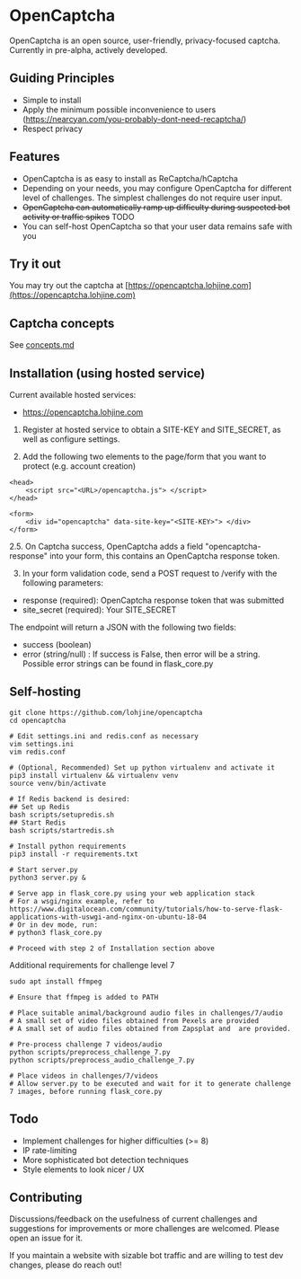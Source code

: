 # OpenCaptcha

OpenCaptcha is an open source, user-friendly, privacy-focused captcha. Currently in pre-alpha, actively developed.

## Guiding Principles

* Simple to install
* Apply the minimum possible inconvenience to users (https://nearcyan.com/you-probably-dont-need-recaptcha/)
* Respect privacy

## Features

* OpenCaptcha is as easy to install as ReCaptcha/hCaptcha
* Depending on your needs, you may configure OpenCaptcha for different level of challenges. The simplest challenges do not require user input.
* ~~OpenCaptcha can automatically ramp up difficulty during suspected bot activity or traffic spikes~~ TODO
* You can self-host OpenCaptcha so that your user data remains safe with you



## Try it out

You may try out the captcha at [https://opencaptcha.lohjine.com](https://opencaptcha.lohjine.com)


## Captcha concepts

See [concepts.md](concepts.md)

## Installation (using hosted service)

Current available hosted services:
* https://opencaptcha.lohjine.com

1. Register at hosted service to obtain a SITE-KEY and SITE_SECRET, as well as configure settings.

2. Add the following two elements to the page/form that you want to protect (e.g. account creation)

```
<head>
    <script src="<URL>/opencaptcha.js"> </script>
</head>
```

```
<form>
    <div id="opencaptcha" data-site-key="<SITE-KEY>"> </div>
</form>
```

2.5. On Captcha success, OpenCaptcha adds a field "opencaptcha-response" into your form, this contains an OpenCaptcha response token.

3. In your form validation code, send a POST request to <URL>/verify with the following parameters:

* response (required): OpenCaptcha response token that was submitted
* site_secret (required): Your SITE_SECRET

The endpoint will return a JSON with the following two fields:

* success (boolean)
* error (string/null) : If success is False, then error will be a string. Possible error strings can be found in flask_core.py



## Self-hosting

```
git clone https://github.com/lohjine/opencaptcha
cd opencaptcha

# Edit settings.ini and redis.conf as necessary
vim settings.ini
vim redis.conf

# (Optional, Recommended) Set up python virtualenv and activate it
pip3 install virtualenv && virtualenv venv
source venv/bin/activate

# If Redis backend is desired:
## Set up Redis
bash scripts/setupredis.sh
## Start Redis
bash scripts/startredis.sh

# Install python requirements
pip3 install -r requirements.txt

# Start server.py
python3 server.py &

# Serve app in flask_core.py using your web application stack
# For a wsgi/nginx example, refer to https://www.digitalocean.com/community/tutorials/how-to-serve-flask-applications-with-uswgi-and-nginx-on-ubuntu-18-04
# Or in dev mode, run:
# python3 flask_core.py

# Proceed with step 2 of Installation section above
```

Additional requirements for challenge level 7

```
sudo apt install ffmpeg

# Ensure that ffmpeg is added to PATH

# Place suitable animal/background audio files in challenges/7/audio
# A small set of video files obtained from Pexels are provided
# A small set of audio files obtained from Zapsplat and  are provided.

# Pre-process challenge 7 videos/audio
python scripts/preprocess_challenge_7.py
python scripts/preprocess_audio_challenge_7.py

# Place videos in challenges/7/videos
# Allow server.py to be executed and wait for it to generate challenge 7 images, before running flask_core.py
```


## Todo

* Implement challenges for higher difficulties (>= 8)
* IP rate-limiting
* More sophisticated bot detection techniques
* Style elements to look nicer / UX


## Contributing

Discussions/feedback on the usefulness of current challenges and suggestions for improvements or more challenges are welcomed. Please open an issue for it.

If you maintain a website with sizable bot traffic and are willing to test dev changes, please do reach out!